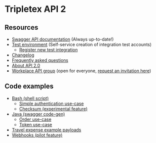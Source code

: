 # Tripletex API 2

## Resources


* [Swagger API documentation](https://tripletex.no/v2-docs/) (Always up-to-date!)
* [Test environment](https://api.tripletex.io) (Self-service creation of integration test accounts)
  * [Register new test integration](https://api.tripletex.io/execute/integrationEnvironment?site=en)
* [Changelog](changelog.md)
* [Frequently asked questions](FAQ.md)
* [About API 2.0](https://www.tripletex.no/tripletex-api-2-0/)
* [Workplace API group](https://work-38068477.facebook.com/groups/573087313026175/) (open for everyone, [request an invitation here](https://fb.me/g/2CQfbFXop/x3dcnW5K))

## Code examples

* [Bash (shell script)](examples/bash)
  * [Simple authentication use-case](examples/bash/authentication/example.sh)
  * [Checksum (experimental feature)](examples/bash/checksum)
* [Java (swagger code-gen)](examples/java-gradle)
  * [Order use-case](examples/java-gradle/order)
  * [Token use-case](examples/java-gradle/token)
* [Travel expense example payloads](examples/json/travelExpense.md)
* [Webhooks (pilot feature)](examples/webhook)
